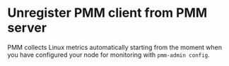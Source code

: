 # Unregister PMM client from PMM server



PMM collects Linux metrics automatically starting from the moment when you have configured your node for monitoring with `pmm-admin config`.
